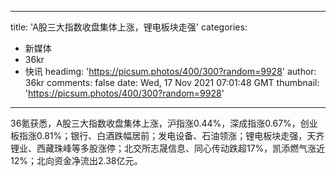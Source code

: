 
---
title: 'A股三大指数收盘集体上涨，锂电板块走强'
categories: 
 - 新媒体
 - 36kr
 - 快讯
headimg: 'https://picsum.photos/400/300?random=9928'
author: 36kr
comments: false
date: Wed, 17 Nov 2021 07:01:48 GMT
thumbnail: 'https://picsum.photos/400/300?random=9928'
---

<div>   
36氪获悉，A股三大指数收盘集体上涨，沪指涨0.44%，深成指涨0.67%，创业板指涨0.81%；银行、白酒跌幅居前；发电设备、石油领涨；锂电板块走强，天齐锂业、西藏珠峰等多股涨停；北交所志晟信息、同心传动跌超17%，凯添燃气涨近12%；北向资金净流出2.38亿元。  
</div>
            